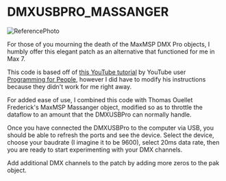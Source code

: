 # DMXUSBPRO_MASSANGER

![ReferencePhoto](https://user-images.githubusercontent.com/13860084/205718430-94c1422c-9799-444c-9ab1-c34d60df27e6.jpg)

 For those of you mourning the death of the MaxMSP DMX Pro objects, I humbly offer this elegant patch as an alternative that functioned for me in Max 7. 
 
 This code is based off of <a href="https://youtu.be/dAaZb8M-fpw?t=798"/>this YouTube tutorial</a> by YouTube user <a href="https://www.youtube.com/@Programmingforpeople">Programming for People</a>, however I did have to modify his instructions because they didn't work for me right away.
 
 For added ease of use, I combined this code with Thomas Ouellet Frederick's MaxMSP Massanger object, modified so as to throttle the dataflow to an amount that the DMXUSBPro can normally handle.
 
 Once you have connected the DMXUSBPro to the computer via USB, you should be able to refresh the ports and see the device.  Select the device, choose your baudrate (I imagine it to be 9600), select 20ms data rate, then you are ready to start experimenting with your DMX channels.
 
 Add additional DMX channels to the patch by adding more zeros to the pak object.


